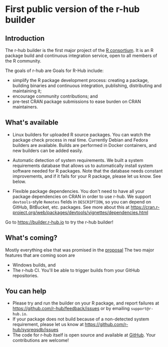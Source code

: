 
# First public version of the r-hub builder

## Introduction

The r-hub builder is the first major project of the
[R consortium](https://www.r-consortium.org/). It is an R package build
and continuous integration service, open to all members of the R
community.

The goals of r-hub are
Goals for R-Hub include:
* simplify the R package development process: creating a package,
  building binaries and continuous integration, publishing, distributing
  and maintaining it;
* encourage community contributions; and
* pre-test CRAN package submissions to ease burden on CRAN maintainers.

## What's available

* Linux builders for uploaded R source packages. You can watch the
  package check process in real time. Currently Debian and Fedora
  builders are available. Builds are performed in Docker containers,
  and new builders can be added easily.

* Automatic detection of system requirements. We built a system
  requirements database that allows us to automatically install system
  software needed for R packages. Note that the database needs constant
  improvements, and if it fails for your R package, please let us know.
  See below.

* Flexible package dependencies. You don't need to have all your package
  dependencies on CRAN in order to use r-hub. We support
  `devtools`-style `Remotes` fields in `DESCRIPTION`, so you can depend
  on GitHub, BitBucket, etc. packages. See more about this at
  https://cran.r-project.org/web/packages/devtools/vignettes/dependencies.html

Go to https://builder.r-hub.io to try the r-hub builder!

## What's coming?

Mostly everything else that was promised in the
[proposal](https://github.com/r-hub/proposal#readme) The two major
features that are coming soon are
* Windows builds, and
* The r-hub CI. You'll be able to trigger builds from your GitHub
repositories.

## You can help

* Please try and run the builder on your R package, and report failures
  at https://github.com/r-hub/feedback/issues or by emailing
  `support@r-hub.io`.
* If your package does not build because of a non-detected system
  requirement, please let us know at
   https://github.com/r-hub/sysreqsdb/issues
* The code for r-hub itself is open source and available at
  [GitHub](https://github.com/r-hub). Your contributions are welcome!
